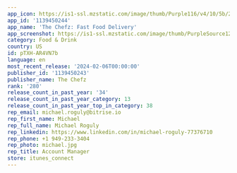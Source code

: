 ```yaml
---
app_icon: https://is1-ssl.mzstatic.com/image/thumb/Purple116/v4/10/5b/2a/105b2aad-58a3-f020-9417-47bb683973c6/AppIcon-0-0-1x_U007epad-0-0-sRGB-85-220.png/1024x1024bb.png
app_id: '1139450244'
app_name: 'The Chefz: Fast Food Delivery'
app_screenshot: https://is1-ssl.mzstatic.com/image/thumb/PurpleSource126/v4/96/30/6a/96306a2e-7253-fa58-daa0-a57fd5cc72cb/1abfb082-c049-4dd7-bfa0-f48366579801_CT2-convenience_iOS-6.5_EN_01-2.jpg/1242x2688bb.png
category: Food & Drink
country: US
id: pTXH-AR4VN7b
language: en
most_recent_release: '2024-02-06T00:00:00'
publisher_id: '1139450243'
publisher_name: The Chefz
rank: '280'
release_count_in_past_year: '34'
release_count_in_past_year_category: 13
release_count_in_past_year_top_in_category: 38
rep_email: michael.roguly@bitrise.io
rep_first_name: Michael
rep_full_name: Michael Roguly
rep_linkedin: https://www.linkedin.com/in/michael-roguly-77376710
rep_phone: +1 949-233-3404
rep_photo: michael.jpg
rep_title: Account Manager
store: itunes_connect
---
```

